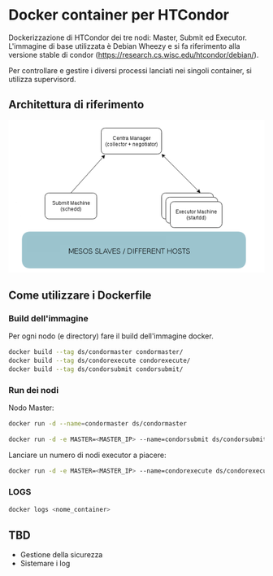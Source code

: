 # Docker container per HTCondor 

Dockerizzazione di HTCondor dei tre nodi: Master, Submit ed Executor.
L'immagine di base utilizzata è Debian Wheezy e si fa riferimento alla versione stable di condor (https://research.cs.wisc.edu/htcondor/debian/).

Per controllare e gestire i diversi processi lanciati nei singoli container, si utilizza supervisord.

## Architettura di riferimento

![Architettura HTCondor](architecture.png)

## Come utilizzare i Dockerfile

### Build dell'immagine 

Per ogni nodo (e directory) fare il build dell'immagine docker.

```bash
docker build --tag ds/condormaster condormaster/
docker build --tag ds/condorexecute condorexecute/
docker build --tag ds/condorsubmit condorsubmit/
```

### Run dei nodi
Nodo Master:

```bash 
docker run -d --name=condormaster ds/condormaster
```

```bash 
docker run -d -e MASTER=<MASTER_IP> --name=condorsubmit ds/condorsubmit
```

Lanciare un numero di nodi executor a piacere:

```bash 
docker run -d -e MASTER=<MASTER_IP> --name=condorexecute ds/condorexecute
```

### LOGS
```bash
docker logs <nome_container>
```
## TBD

* Gestione della sicurezza
* Sistemare i log

